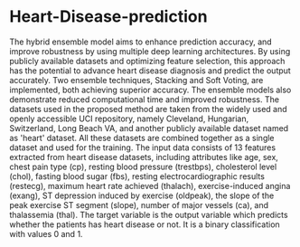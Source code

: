 # Heart-Disease-prediction
The hybrid ensemble model aims to enhance prediction accuracy, and improve robustness by using multiple deep learning architectures. By using publicly available datasets and optimizing feature selection, this approach has the potential to advance heart disease diagnosis and predict the output accurately. Two ensemble techniques, Stacking and Soft Voting, are implemented, both achieving superior accuracy. The ensemble models also demonstrate reduced computational time and improved robustness.
The datasets used in the proposed method are taken from the widely used and openly accessible UCI repository, namely Cleveland, Hungarian, Switzerland, Long Beach VA, and another publicly available dataset named as  'heart' dataset. All these datasets are combined together as a single dataset and used for the training.
The input data consists of 13 features extracted from heart disease datasets, including attributes like age, sex, chest pain type (cp), resting
blood pressure (trestbps), cholesterol level (chol), fasting blood sugar (fbs), resting electrocardiographic results (restecg), maximum heart
rate achieved (thalach), exercise-induced angina (exang), ST depression induced by exercise (oldpeak), the slope of the peak exercise ST
segment (slope), number of major vessels (ca), and thalassemia (thal).
The target variable is the output variable which predicts whether the patients has heart disease or not. It is a binary classification with values 0 and 1.
